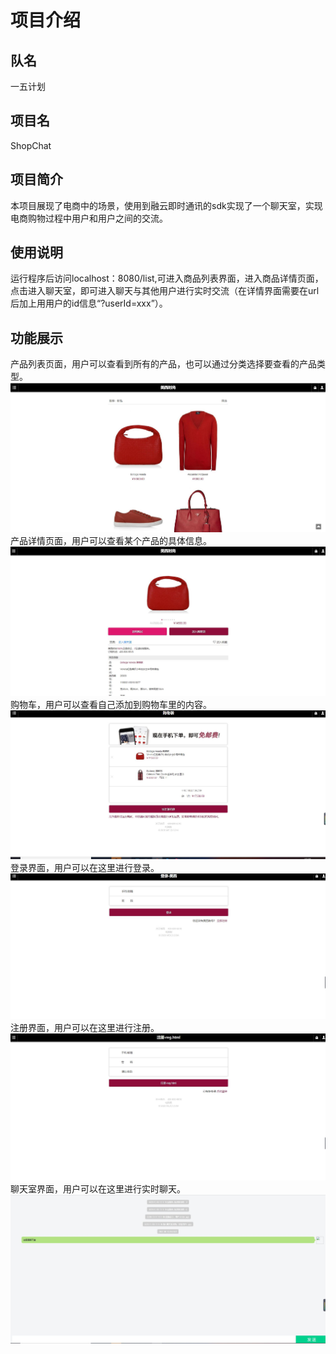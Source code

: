 # 项目介绍  
## 队名  
一五计划  

## 项目名  
ShopChat  

## 项目简介  
本项目展现了电商中的场景，使用到融云即时通讯的sdk实现了一个聊天室，实现电商购物过程中用户和用户之间的交流。  

## 使用说明  
运行程序后访问localhost：8080/list,可进入商品列表界面，进入商品详情页面，点击进入聊天室，即可进入聊天与其他用户进行实时交流（在详情界面需要在url后加上用用户的id信息“?userId=xxx”）。  

## 功能展示  
产品列表页面，用户可以查看到所有的产品，也可以通过分类选择要查看的产品类型。  
![产品列表](https://github.com/Bojibobo/RongCloud_Hackathon_2020/blob/master/Projects/images/list.jpg)  
产品详情页面，用户可以查看某个产品的具体信息。  
![产品详情](https://github.com/Bojibobo/RongCloud_Hackathon_2020/blob/master/Projects/images/detail.jpg)  
购物车，用户可以查看自己添加到购物车里的内容。  
![购物车](https://github.com/Bojibobo/RongCloud_Hackathon_2020/blob/master/Projects/images/cart.jpg)  
登录界面，用户可以在这里进行登录。  
![登录](https://github.com/Bojibobo/RongCloud_Hackathon_2020/blob/master/Projects/images/login.jpg)  
注册界面，用户可以在这里进行注册。  
![注册](https://github.com/Bojibobo/RongCloud_Hackathon_2020/blob/master/Projects/images/reg.jpg)  
聊天室界面，用户可以在这里进行实时聊天。  
![聊天室](https://github.com/Bojibobo/RongCloud_Hackathon_2020/blob/master/Projects/images/room.jpg)  


